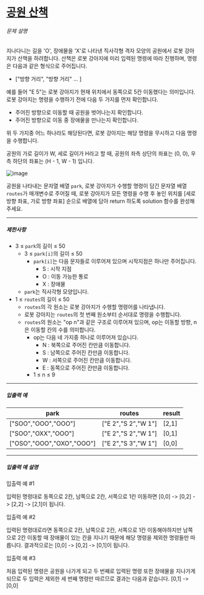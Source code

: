 # [공원 산책](https://school.programmers.co.kr/learn/courses/30/lessons/172928)


###### 문제 설명


지나다니는 길을 'O', 장애물을 'X'로 나타낸 직사각형 격자 모양의 공원에서 로봇 강아지가 산책을 하려합니다. 산책은 로봇 강아지에 미리 입력된 명령에 따라 진행하며, 명령은 다음과 같은 형식으로 주어집니다.


* \["방향 거리", "방향 거리" … ]


예를 들어 "E 5"는 로봇 강아지가 현재 위치에서 동쪽으로 5칸 이동했다는 의미입니다. 로봇 강아지는 명령을 수행하기 전에 다음 두 가지를 먼저 확인합니다.


* 주어진 방향으로 이동할 때 공원을 벗어나는지 확인합니다.
* 주어진 방향으로 이동 중 장애물을 만나는지 확인합니다.


위 두 가지중 어느 하나라도 해당된다면, 로봇 강아지는 해당 명령을 무시하고 다음 명령을 수행합니다.  

공원의 가로 길이가 W, 세로 길이가 H라고 할 때, 공원의 좌측 상단의 좌표는 (0, 0\), 우측 하단의 좌표는 (H \- 1, W \- 1\) 입니다.


![image](https://user-images.githubusercontent.com/62426665/217702316-1bd5d3ba-c1d7-4133-bfb5-36bdc85a08ba.png)


공원을 나타내는 문자열 배열 `park`, 로봇 강아지가 수행할 명령이 담긴 문자열 배열 `routes`가 매개변수로 주어질 때, 로봇 강아지가 모든 명령을 수행 후 놓인 위치를 \[세로 방향 좌표, 가로 방향 좌표] 순으로 배열에 담아 return 하도록 solution 함수를 완성해주세요.




---


##### 제한사항


* 3 ≤ `park`의 길이 ≤ 50
	+ 3 ≤ `park[i]`의 길이 ≤ 50
		- `park[i]`는 다음 문자들로 이루어져 있으며 시작지점은 하나만 주어집니다.
			* S : 시작 지점
			* O : 이동 가능한 통로
			* X : 장애물
	+ `park`는 직사각형 모양입니다.
* 1 ≤ `routes`의 길이 ≤ 50
	+ `routes`의 각 원소는 로봇 강아지가 수행할 명령어를 나타냅니다.
	+ 로봇 강아지는 `routes`의 첫 번째 원소부터 순서대로 명령을 수행합니다.
	+ `routes`의 원소는 "op n"과 같은 구조로 이루어져 있으며, op는 이동할 방향, n은 이동할 칸의 수를 의미합니다.
		- op는 다음 네 가지중 하나로 이루어져 있습니다.
			* N : 북쪽으로 주어진 칸만큼 이동합니다.
			* S : 남쪽으로 주어진 칸만큼 이동합니다.
			* W : 서쪽으로 주어진 칸만큼 이동합니다.
			* E : 동쪽으로 주어진 칸만큼 이동합니다.
		- 1 ≤ n ≤ 9




---


##### 입출력 예




| park | routes | result |
| --- | --- | --- |
| \["SOO","OOO","OOO"] | \["E 2","S 2","W 1"] | \[2,1] |
| \["SOO","OXX","OOO"] | \["E 2","S 2","W 1"] | \[0,1] |
| \["OSO","OOO","OXO","OOO"] | \["E 2","S 3","W 1"] | \[0,0] |




---


##### 입출력 예 설명


입출력 예 \#1


입력된 명령대로 동쪽으로 2칸, 남쪽으로 2칸, 서쪽으로 1칸 이동하면 \[0,0] \-\> \[0,2] \-\> \[2,2] \-\> \[2,1]이 됩니다.


입출력 예 \#2


입력된 명령대로라면 동쪽으로 2칸, 남쪽으로 2칸, 서쪽으로 1칸 이동해야하지만 남쪽으로 2칸 이동할 때 장애물이 있는 칸을 지나기 때문에 해당 명령을 제외한 명령들만 따릅니다. 결과적으로는 \[0,0] \-\> \[0,2] \-\> \[0,1]이 됩니다.


입출력 예 \#3


처음 입력된 명령은 공원을 나가게 되고 두 번째로 입력된 명령 또한 장애물을 지나가게 되므로 두 입력은 제외한 세 번째 명령만 따르므로 결과는 다음과 같습니다. \[0,1] \-\> \[0,0]




